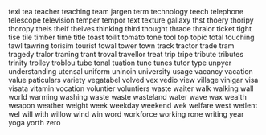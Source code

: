 texi
tea
teacher
teaching
team
jargen
term
technology
teech
telephone
telescope
television
temper
tempor
text
texture
gallaxy
thst
thoery
thoripy
thoropy
theis
theif
theives
thinking
third
thought
thrade
thralor
ticket
tight
tise
tile
timber
time
title
toast
toilit
tomato
tone
tool
top
topic
total
touching
tawl
tawring
torisim
tourist
towal
tower
town
track
tractor
trade
tram
tragedy
tralor
traning
trant
troval
travellor
treat
trip
tripe
tribute
tributes
trinity
trolley
troblou
tube
tonal
tuation
tune
tunes
tutor
type
unpyer
understanding
utensal
uniform
uninoin
university
usage
vacancy
vacation
value
paticulars
variety
vegatabel
volved
vex
vedio
view
village
vinigar
visa
visata
vitamin
vocation
voluntier
voluntiers
waste
waiter
walk
walking
wall
world
warming
washing
waste
waste
wasteland
water
wave
wax
wealth
weapon
weather
weight
week
weekday
weekend
wek
welfare
west
wetlent
wel
will
with
willow
wind
win
word
workforce
working
rone
writing
year
yoga
yorth
zero